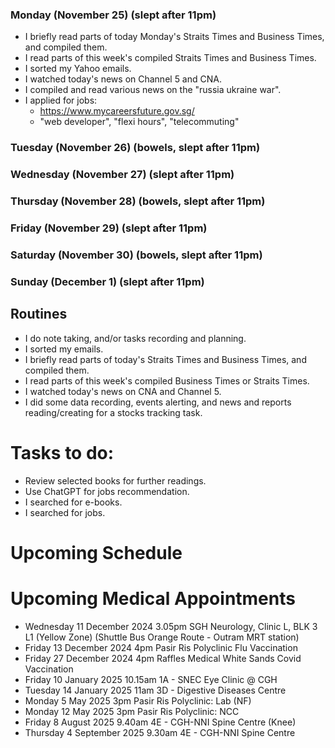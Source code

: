 ### Monday (November 25) (slept after 11pm)
- I briefly read parts of today Monday's Straits Times and Business Times, and compiled them.
- I read parts of this week's compiled Straits Times and Business Times.
- I sorted my Yahoo emails.
- I watched today's news on Channel 5 and CNA.
- I compiled and read various news on the "russia ukraine war".
- I applied for jobs:
    - https://www.mycareersfuture.gov.sg/
    - "web developer", "flexi hours", "telecommuting"

### Tuesday (November 26) (bowels, slept after 11pm)


### Wednesday (November 27) (slept after 11pm)


### Thursday (November 28) (bowels, slept after 11pm)


### Friday (November 29) (slept after 11pm)


### Saturday (November 30) (bowels, slept after 11pm)


### Sunday (December 1) (slept after 11pm)




## Routines
- I do note taking, and/or tasks recording and planning.
- I sorted my emails.
- I briefly read parts of today's Straits Times and Business Times, and compiled them.
- I read parts of this week's compiled Business Times or Straits Times.
- I watched today's news on CNA and Channel 5.
- I did some data recording, events alerting, and news and reports reading/creating for a stocks tracking task.

# Tasks to do:
- Review selected books for further readings.
- Use ChatGPT for jobs recommendation.
- I searched for e-books.
- I searched for jobs.

# Upcoming Schedule

# Upcoming Medical Appointments
- Wednesday 11 December 2024 3.05pm SGH Neurology, Clinic L, BLK 3 L1 (Yellow Zone) (Shuttle Bus Orange Route - Outram MRT station)
- Friday 13 December 2024 4pm Pasir Ris Polyclinic Flu Vaccination
- Friday 27 December 2024 4pm Raffles Medical White Sands Covid Vaccination
- Friday 10 January 2025 10.15am 1A - SNEC Eye Clinic @ CGH
- Tuesday 14 January 2025 11am 3D - Digestive Diseases Centre
- Monday 5 May 2025 3pm Pasir Ris Polyclinic: Lab (NF)
- Monday 12 May 2025 3pm Pasir Ris Polyclinic: NCC
- Friday 8 August 2025 9.40am 4E - CGH-NNI Spine Centre (Knee)
- Thursday 4 September 2025 9.30am 4E - CGH-NNI Spine Centre
